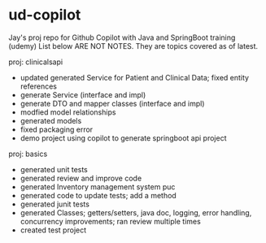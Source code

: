 # ud-copilot
Jay's proj repo for Github Copilot with Java and SpringBoot training (udemy)
List below ARE NOT NOTES. They are topics covered as of latest.

proj: clinicalsapi
- updated generated Service for Patient and Clinical Data; fixed entity references
- generate Service (interface and impl)
- generate DTO and mapper classes (interface and impl)
- modfied model relationships
- generated models
- fixed packaging error
- demo project using copilot to generate springboot api project

proj: basics
- generated unit tests
- generated review and improve code
- generated Inventory management system puc
- generated code to update tests; add a method
- generated junit tests
- generated Classes; getters/setters, java doc, logging, error handling, concurrency improvements; ran review multiple times
- created test project